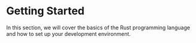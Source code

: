 # Getting Started

In this section, we will cover the basics of the Rust programming language 
and how to set up your development environment.